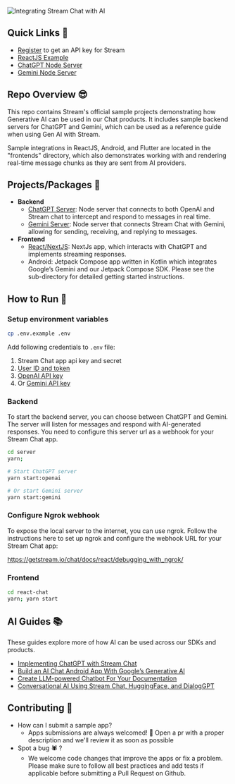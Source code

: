 ![Integrating Stream Chat with AI](/assets/repo_cover.png)

## **Quick Links** 🔗
- [Register](https://getstream.io/try-for-free/) to get an API key for Stream
- [ReactJS Example](https://github.com/GetStream/chat-ai-samples/tree/main/react-chat)
- [ChatGPT Node Server](https://github.com/GetStream/chat-ai-samples/blob/main/server/ai/openAI.js)
- [Gemini Node Server](https://github.com/GetStream/chat-ai-samples/blob/main/server/ai/geminiAI.js)

## Repo Overview 😎
This repo contains Stream's official sample projects demonstrating how Generative AI can be used in our Chat products. It includes sample backend servers for ChatGPT and Gemini, which can be used as a reference guide when using Gen AI with Stream.

Sample integrations in ReactJS, Android, and Flutter are located in the "frontends" directory, which also demonstrates working with and rendering real-time message chunks as they are sent from AI providers.

## **Projects/Packages 🚀**
- **Backend**
    - [ChatGPT Server](https://github.com/GetStream/chat-ai-samples/blob/main/server/ai/openAI.js): Node server that connects to both OpenAI and Stream chat to intercept and respond to messages in real time.
    - [Gemini Server](https://github.com/GetStream/chat-ai-samples/blob/main/server/ai/geminiAI.js): Node server that connects Stream Chat with Gemini, allowing for sending, receiving, and replying to messages.
- **Frontend**
    - [React/NextJS](https://github.com/GetStream/chat-ai-samples/tree/main/react-chat): NextJs app, which interacts with ChatGPT and implements streaming responses.
    - Android: Jetpack Compose app written in Kotlin which integrates Google’s Gemini and our Jetpack Compose SDK. Please see the sub-directory for detailed getting started instructions.


## How to Run 🏃

### **Setup environment variables**

```sh
cp .env.example .env
```

Add following credentials to `.env` file:

1. Stream Chat app api key and secret
2. [User ID and token](https://getstream.io/pr-previews/5538/chat/docs/javascript/tokens_and_authentication/?language=javascript&q=secret#manually-generating-tokens)
2. [OpenAI API key](https://openai.com/product)
3. Or [Gemini API key](https://ai.google.dev/tutorials/node_quickstart?authuser=3#set-up-api-key)

### **Backend**

To start the backend server, you can choose between ChatGPT and Gemini. The server will listen for messages and respond with AI-generated responses. You need to configure this server url as a webhook for your Stream Chat app.

```sh
cd server
yarn;

# Start ChatGPT server
yarn start:openai

# Or start Gemini server
yarn start:gemini
```

### **Configure Ngrok webhook**

To expose the local server to the internet, you can use ngrok. Follow the instructions here to set up ngrok and configure the webhook URL for your Stream Chat app:

https://getstream.io/chat/docs/react/debugging_with_ngrok/

### **Frontend**

```sh
cd react-chat
yarn; yarn start
```


## AI Guides 📚
These guides explore more of how AI can be used across our SDKs and products.  

- [Implementing ChatGPT with Stream Chat](https://getstream.io/blog/implement-chatgpt/)
- [Build an AI Chat Android App With Google’s Generative AI](https://getstream.io/blog/android-generative-ai/)
- [Create LLM-powered Chatbot For Your Documentation](https://getstream.io/blog/llm-chatbot-docs/)
- [Conversational AI Using Stream Chat, HuggingFace, and DialogGPT](https://getstream.io/blog/conversational-ai-flutter/)



## Contributing 🤔
- How can I submit a sample app?
    - Apps submissions are always welcomed! 🥳 Open a pr with a proper description and we'll review it as soon as possible
- Spot a bug 🕷 ?
    - We welcome code changes that improve the apps or fix a problem. Please make sure to follow all best practices and add tests if applicable before submitting a Pull Request on Github.
